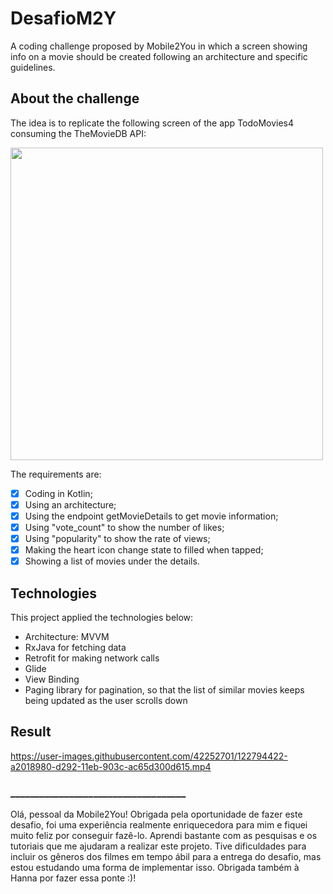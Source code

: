 # DesafioM2Y
A coding challenge proposed by Mobile2You in which a screen showing info on a movie should be created following an architecture and specific guidelines.

## About the challenge
The idea is to replicate the following screen of the app TodoMovies4 consuming the TheMovieDB API:

<img src = "https://user-images.githubusercontent.com/42252701/122779369-2bf62600-d284-11eb-95bb-bf7d2c859c1c.png" height="500">

The requirements are:
- [x] Coding in Kotlin;
- [x] Using an architecture;
- [x] Using the endpoint getMovieDetails to get movie information;
- [x] Using "vote_count" to show the number of likes;
- [x] Using "popularity" to show the rate of views;
- [x] Making the heart icon change state to filled when tapped;
- [x] Showing a list of movies under the details.

## Technologies
This project applied the technologies below:

* Architecture: MVVM
* RxJava for fetching data
* Retrofit for making network calls
* Glide
* View Binding
* Paging library for pagination, so that the list of similar movies keeps being updated as the user scrolls down

## Result


https://user-images.githubusercontent.com/42252701/122794422-a2018980-d292-11eb-903c-ac65d300d615.mp4



### ____________________________________

Olá, pessoal da Mobile2You! 
Obrigada pela oportunidade de fazer este desafio, foi uma experiência realmente enriquecedora para mim e fiquei muito feliz por conseguir fazê-lo. Aprendi bastante com as pesquisas e os tutoriais que me ajudaram a realizar este projeto. Tive dificuldades para incluir os gêneros dos filmes em tempo ábil para a entrega do desafio, mas estou estudando uma forma de implementar isso.
Obrigada também à Hanna por fazer essa ponte :)!







